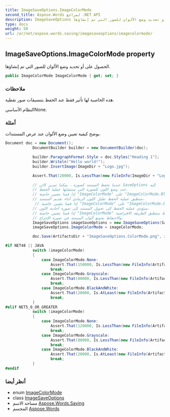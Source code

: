 ```yaml
---
title: ImageSaveOptions.ImageColorMode
second_title: Aspose.Words لمراجع .NET API
description: ImageSaveOptions ملكية. الحصول على أو تحديد وضع الألوان للصور التي تم إنشاؤها.
type: docs
weight: 50
url: /ar/net/aspose.words.saving/imagesaveoptions/imagecolormode/
---
```

## ImageSaveOptions.ImageColorMode property

الحصول على أو تحديد وضع الألوان للصور التي تم إنشاؤها.

```csharp
public ImageColorMode ImageColorMode { get; set; }
```

### ملاحظات

هذه الخاصية لها تأثير فقط عند الحفظ بتنسيقات صور نقطية.

النظام الأساسيNone.

### أمثلة

يوضح كيفية تعيين وضع الألوان عند عرض المستندات.

```csharp
Document doc = new Document();
            DocumentBuilder builder = new DocumentBuilder(doc);

            builder.ParagraphFormat.Style = doc.Styles["Heading 1"];
            builder.Writeln("Hello world!");
            builder.InsertImage(ImageDir + "Logo.jpg");

            Assert.That(20000, Is.LessThan(new FileInfo(ImageDir + "Logo.jpg").Length));

            // عندما نحفظ المستند كصورة ، يمكننا تمرير كائن SaveOptions إليه
            // حدد وضع اللون للصورة التي ستنشئها عملية الحفظ.
            // إذا قمنا بتعيين خاصية "ImageColorMode" على "ImageColorMode.BlackAndWhite" ،
            // ستطبق عملية الحفظ تقليل اللون الرمادي أثناء تقديم المستند.
             // إذا قمنا بتعيين خاصية "ImageColorMode" على "ImageColorMode.Grayscale" ،
            // ستؤدي عملية الحفظ إلى تحويل المستند إلى صورة أحادية اللون.
            // إذا قمنا بتعيين خاصية "ImageColorMode" على "بلا" ، فإن عملية الحفظ ستطبق الطريقة الافتراضية
            // والاحتفاظ بجميع ألوان المستند في صورة الإخراج.
            ImageSaveOptions imageSaveOptions = new ImageSaveOptions(SaveFormat.Png);
            imageSaveOptions.ImageColorMode = imageColorMode;

            doc.Save(ArtifactsDir + "ImageSaveOptions.ColorMode.png", imageSaveOptions);

#if NET48 || JAVA
            switch (imageColorMode)
            {
                case ImageColorMode.None:
                    Assert.That(150000, Is.LessThan(new FileInfo(ArtifactsDir + "ImageSaveOptions.ColorMode.png").Length));
                    break;
                case ImageColorMode.Grayscale:
                    Assert.That(80000, Is.LessThan(new FileInfo(ArtifactsDir + "ImageSaveOptions.ColorMode.png").Length));
                    break;
                case ImageColorMode.BlackAndWhite:
                    Assert.That(20000, Is.AtLeast(new FileInfo(ArtifactsDir + "ImageSaveOptions.ColorMode.png").Length));
                    break;
            }
#elif NET5_0_OR_GREATER
            switch (imageColorMode)
            {
                case ImageColorMode.None:
                    Assert.That(120000, Is.LessThan(new FileInfo(ArtifactsDir + "ImageSaveOptions.ColorMode.png").Length));
                    break;
                case ImageColorMode.Grayscale:
                    Assert.That(80000, Is.LessThan(new FileInfo(ArtifactsDir + "ImageSaveOptions.ColorMode.png").Length));
                    break;
                case ImageColorMode.BlackAndWhite:
                    Assert.That(20000, Is.AtLeast(new FileInfo(ArtifactsDir + "ImageSaveOptions.ColorMode.png").Length));
                    break;
            }
#endif
```

### أنظر أيضا

* enum [ImageColorMode](../../imagecolormode/)
* class [ImageSaveOptions](../)
* مساحة الاسم [Aspose.Words.Saving](../../imagesaveoptions/)
* المجسم [Aspose.Words](../../../)


